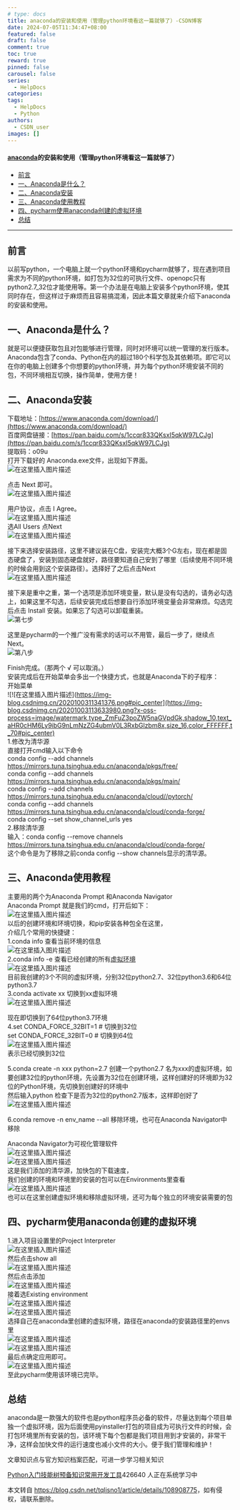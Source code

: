 ```yaml
---
# type: docs 
title: anaconda的安装和使用（管理python环境看这一篇就够了）-CSDN博客
date: 2024-07-05T11:34:47+08:00
featured: false
draft: false
comment: true
toc: true
reward: true
pinned: false
carousel: false
series:
  - HelpDocs
categories:
tags: 
  - HelpDocs
  - Python
authors:
  - CSDN_user
images: []
--- 
```


#### [anaconda](https://so.csdn.net/so/search?q=anaconda&spm=1001.2101.3001.7020)的安装和使用（管理python环境看这一篇就够了）

- [前言](#前言)
- [一、Anaconda是什么？](#一anaconda是什么)
- [二、Anaconda安装](#二anaconda安装)
- [三、Anaconda使用教程](#三anaconda使用教程)
- [四、pycharm使用anaconda创建的虚拟环境](#四pycharm使用anaconda创建的虚拟环境)
- [总结](#总结)

* * *

前言
--

以前写python，一个电脑上就一个python环境和pycharm就够了，现在遇到项目需求为不同的python环境，如打包为32位的可执行文件、openopc只有python2.7\_32位才能使用等。第一个办法是在电脑上安装多个python环境，使其同时存在，但这样过于麻烦而且容易搞混淆，因此本篇文章就来介绍下anaconda的安装和使用。

一、Anaconda是什么？
--------------

就是可以便捷获取包且对包能够进行管理，同时对环境可以统一管理的发行版本。Anaconda包含了conda、Python在内的超过180个科学包及其依赖项。即它可以在你的电脑上创建多个你想要的python环境，并为每个python环境安装不同的包，不同环境相互切换，操作简单，使用方便！

二、Anaconda安装
------------

下载地址：[https://www.anaconda.com/download/](https://www.anaconda.com/download/)  
百度网盘链接：[https://pan.baidu.com/s/1ccqr833QKsxI5qkW97LCJg](https://pan.baidu.com/s/1ccqr833QKsxI5qkW97LCJg)  
提取码：o09u  
打开下载好的 Anaconda.exe文件，出现如下界面。  
![在这里插入图片描述](https://img-blog.csdnimg.cn/2020100311451581.png?x-oss-process=image/watermark,type_ZmFuZ3poZW5naGVpdGk,shadow_10,text_aHR0cHM6Ly9ibG9nLmNzZG4ubmV0L3RxbGlzbm8x,size_16,color_FFFFFF,t_70#pic_center)

点击 Next 即可。  
![在这里插入图片描述](https://img-blog.csdnimg.cn/2020100311453186.png?x-oss-process=image/watermark,type_ZmFuZ3poZW5naGVpdGk,shadow_10,text_aHR0cHM6Ly9ibG9nLmNzZG4ubmV0L3RxbGlzbm8x,size_16,color_FFFFFF,t_70#pic_center)

用户协议，点击 I Agree。  
![在这里插入图片描述](https://img-blog.csdnimg.cn/20201003131709804.png?x-oss-process=image/watermark,type_ZmFuZ3poZW5naGVpdGk,shadow_10,text_aHR0cHM6Ly9ibG9nLmNzZG4ubmV0L3RxbGlzbm8x,size_16,color_FFFFFF,t_70#pic_center)  
选All Users 点Next  
![在这里插入图片描述](https://img-blog.csdnimg.cn/20201003114604158.png?x-oss-process=image/watermark,type_ZmFuZ3poZW5naGVpdGk,shadow_10,text_aHR0cHM6Ly9ibG9nLmNzZG4ubmV0L3RxbGlzbm8x,size_16,color_FFFFFF,t_70#pic_center)

接下来选择安装路径，这里不建议装在C盘，安装完大概3个G左右，现在都是固态硬盘了，安装到固态硬盘就好，路径要知道自己安到了哪里（后续使用不同环境的时候会用到这个安装路径）。选择好了之后点击Next  
![在这里插入图片描述](https://img-blog.csdnimg.cn/20201003120122654.png?x-oss-process=image/watermark,type_ZmFuZ3poZW5naGVpdGk,shadow_10,text_aHR0cHM6Ly9ibG9nLmNzZG4ubmV0L3RxbGlzbm8x,size_16,color_FFFFFF,t_70#pic_center)

接下来是重中之重，第一个选项是添加环境变量，默认是没有勾选的，请务必勾选上，如果这里不勾选，后续安装完成后想要自行添加环境变量会非常麻烦。勾选完后点击 Install 安装。如果忘了勾选可以卸载重装。  
![第七步](https://img-blog.csdnimg.cn/20201003120058607.png?x-oss-process=image/watermark,type_ZmFuZ3poZW5naGVpdGk,shadow_10,text_aHR0cHM6Ly9ibG9nLmNzZG4ubmV0L3RxbGlzbm8x,size_16,color_FFFFFF,t_70#pic_center)

这里是pycharm的一个推广没有需求的话可以不用管，最后一步了，继续点Next。  
![第八步](https://img-blog.csdnimg.cn/20201003120030145.png?x-oss-process=image/watermark,type_ZmFuZ3poZW5naGVpdGk,shadow_10,text_aHR0cHM6Ly9ibG9nLmNzZG4ubmV0L3RxbGlzbm8x,size_16,color_FFFFFF,t_70#pic_center)

Finish完成。（那两个 √ 可以取消。）  
安装完成后在开始菜单会多出一个快捷方式，也就是Anaconda下的子程序：  
开始菜单  
![![在这里插入图片描述](https://img-blog.csdnimg.cn/2020100311341376.png#pic_center](https://img-blog.csdnimg.cn/20201003113633980.png?x-oss-process=image/watermark,type_ZmFuZ3poZW5naGVpdGk,shadow_10,text_aHR0cHM6Ly9ibG9nLmNzZG4ubmV0L3RxbGlzbm8x,size_16,color_FFFFFF,t_70#pic_center)  
1.修改为清华源  
直接打开cmd输入以下命令  
conda config --add channels https://mirrors.tuna.tsinghua.edu.cn/anaconda/pkgs/free/  
conda config --add channels https://mirrors.tuna.tsinghua.edu.cn/anaconda/pkgs/main/  
conda config --add channels https://mirrors.tuna.tsinghua.edu.cn/anaconda/cloud//pytorch/  
conda config --add channels https://mirrors.tuna.tsinghua.edu.cn/anaconda/cloud/conda-forge/  
conda config --set show\_channel\_urls yes  
2.移除清华源  
输入：conda config --remove channels https://mirrors.tuna.tsinghua.edu.cn/anaconda/cloud/conda-forge/  
这个命令是为了移除之前conda config --show channels显示的清华源。

三、Anaconda使用教程
--------------

主要用的两个为Anaconda Prompt 和Anaconda Navigator  
Anaconda Prompt 就是我们的cmd，打开后如下：  
![在这里插入图片描述](https://img-blog.csdnimg.cn/20201003114721662.png?x-oss-process=image/watermark,type_ZmFuZ3poZW5naGVpdGk,shadow_10,text_aHR0cHM6Ly9ibG9nLmNzZG4ubmV0L3RxbGlzbm8x,size_16,color_FFFFFF,t_70#pic_center)  
以后的创建环境和环境切换，和pip安装各种包全在这里，  
介绍几个常用的快捷键：  
1.conda info 查看当前环境的信息  
![在这里插入图片描述](https://img-blog.csdnimg.cn/20201003120322562.png?x-oss-process=image/watermark,type_ZmFuZ3poZW5naGVpdGk,shadow_10,text_aHR0cHM6Ly9ibG9nLmNzZG4ubmV0L3RxbGlzbm8x,size_16,color_FFFFFF,t_70#pic_center)  
2.conda info -e 查看已经创建的所有[虚拟环境](https://so.csdn.net/so/search?q=%E8%99%9A%E6%8B%9F%E7%8E%AF%E5%A2%83&spm=1001.2101.3001.7020)  
![在这里插入图片描述](https://img-blog.csdnimg.cn/20201003120359929.png#pic_center)  
目前我创建的3个不同的虚拟环境，分别32位python2.7、32位python3.6和64位python3.7  
3.conda activate xx 切换到xx虚拟环境  
![在这里插入图片描述](https://img-blog.csdnimg.cn/20201003121417717.png#pic_center)

现在即切换到了64位python3.7环境  
4.set CONDA\_FORCE\_32BIT=1 # 切换到32位  
set CONDA\_FORCE\_32BIT=0 # 切换到64位  
![在这里插入图片描述](https://img-blog.csdnimg.cn/20201003122028205.png?x-oss-process=image/watermark,type_ZmFuZ3poZW5naGVpdGk,shadow_10,text_aHR0cHM6Ly9ibG9nLmNzZG4ubmV0L3RxbGlzbm8x,size_16,color_FFFFFF,t_70#pic_center)  
表示已经切换到32位

5.conda create -n xxx python=2.7 创建一个python2.7 名为xxx的虚拟环境，如要创建32位的python环境，先设置为32位在创建环境，这样创建好的环境即为32位的Python环境，先切换到创建好的环境中  
然后输入python 检查下是否为32位的python2.7版本，这样即创好了  
![在这里插入图片描述](https://img-blog.csdnimg.cn/20201003123938137.png#pic_center)

6.conda remove -n env\_name --all 移除环境，也可在Anaconda Navigator中移除

Anaconda Navigator为可视化管理软件  
![在这里插入图片描述](https://img-blog.csdnimg.cn/2020100312533629.png?x-oss-process=image/watermark,type_ZmFuZ3poZW5naGVpdGk,shadow_10,text_aHR0cHM6Ly9ibG9nLmNzZG4ubmV0L3RxbGlzbm8x,size_16,color_FFFFFF,t_70#pic_center)  
![在这里插入图片描述](https://img-blog.csdnimg.cn/20201003125356826.png?x-oss-process=image/watermark,type_ZmFuZ3poZW5naGVpdGk,shadow_10,text_aHR0cHM6Ly9ibG9nLmNzZG4ubmV0L3RxbGlzbm8x,size_16,color_FFFFFF,t_70#pic_center)  
这是我们添加的清华源，加快包的下载速度，  
我们创建的环境和环境里的安装的包可以在Environments里查看  
![在这里插入图片描述](https://img-blog.csdnimg.cn/2020100312550622.png?x-oss-process=image/watermark,type_ZmFuZ3poZW5naGVpdGk,shadow_10,text_aHR0cHM6Ly9ibG9nLmNzZG4ubmV0L3RxbGlzbm8x,size_16,color_FFFFFF,t_70#pic_center)  
也可以在这里创建虚拟环境和移除虚拟环境，还可为每个独立的环境安装需要的包

四、pycharm使用anaconda创建的虚拟环境
--------------------------

1.进入项目设置里的Project Interpreter  
![在这里插入图片描述](https://img-blog.csdnimg.cn/20201003130144371.png?x-oss-process=image/watermark,type_ZmFuZ3poZW5naGVpdGk,shadow_10,text_aHR0cHM6Ly9ibG9nLmNzZG4ubmV0L3RxbGlzbm8x,size_16,color_FFFFFF,t_70#pic_center)  
然后点击show all  
![在这里插入图片描述](https://img-blog.csdnimg.cn/20201003130218580.png?x-oss-process=image/watermark,type_ZmFuZ3poZW5naGVpdGk,shadow_10,text_aHR0cHM6Ly9ibG9nLmNzZG4ubmV0L3RxbGlzbm8x,size_16,color_FFFFFF,t_70#pic_center)  
然后点击添加  
![在这里插入图片描述](https://img-blog.csdnimg.cn/20201003130305742.png?x-oss-process=image/watermark,type_ZmFuZ3poZW5naGVpdGk,shadow_10,text_aHR0cHM6Ly9ibG9nLmNzZG4ubmV0L3RxbGlzbm8x,size_16,color_FFFFFF,t_70#pic_center)  
接着选Existing environment  
![在这里插入图片描述](https://img-blog.csdnimg.cn/20201003130352941.png?x-oss-process=image/watermark,type_ZmFuZ3poZW5naGVpdGk,shadow_10,text_aHR0cHM6Ly9ibG9nLmNzZG4ubmV0L3RxbGlzbm8x,size_16,color_FFFFFF,t_70#pic_center)  
![在这里插入图片描述](https://img-blog.csdnimg.cn/20201003130528878.png?x-oss-process=image/watermark,type_ZmFuZ3poZW5naGVpdGk,shadow_10,text_aHR0cHM6Ly9ibG9nLmNzZG4ubmV0L3RxbGlzbm8x,size_16,color_FFFFFF,t_70#pic_center)  
选择自己在anaconda里创建的虚拟环境，路径在anaconda的安装路径里的envs里  
![在这里插入图片描述](https://img-blog.csdnimg.cn/20201003130631305.png?x-oss-process=image/watermark,type_ZmFuZ3poZW5naGVpdGk,shadow_10,text_aHR0cHM6Ly9ibG9nLmNzZG4ubmV0L3RxbGlzbm8x,size_16,color_FFFFFF,t_70#pic_center)  
![在这里插入图片描述](https://img-blog.csdnimg.cn/20201003130652161.png?x-oss-process=image/watermark,type_ZmFuZ3poZW5naGVpdGk,shadow_10,text_aHR0cHM6Ly9ibG9nLmNzZG4ubmV0L3RxbGlzbm8x,size_16,color_FFFFFF,t_70#pic_center)  
最后点确定应用即可。  
![在这里插入图片描述](https://img-blog.csdnimg.cn/20201003130749884.png?x-oss-process=image/watermark,type_ZmFuZ3poZW5naGVpdGk,shadow_10,text_aHR0cHM6Ly9ibG9nLmNzZG4ubmV0L3RxbGlzbm8x,size_16,color_FFFFFF,t_70#pic_center)  
至此pycharm使用该环境已完毕。

总结
--

anaconda是一款强大的软件也是python程序员必备的软件，尽量达到每个项目单独一个虚拟环境，因为后面使用pyinstaller打包的项目成为可执行文件的时候，会打包环境里所有安装的包，该环境下每个包都是我们项目用到才安装的，非常干净，这样会加快文件的运行速度也减小文件的大小。便于我们管理和维护！

 

文章知识点与官方知识档案匹配，可进一步学习相关知识

[Python入门技能树](https://edu.csdn.net/skill/python/python-3-4?utm_source=csdn_ai_skill_tree_blog)[预备知识](https://edu.csdn.net/skill/python/python-3-4?utm_source=csdn_ai_skill_tree_blog)[常用开发工具](https://edu.csdn.net/skill/python/python-3-4?utm_source=csdn_ai_skill_tree_blog)426640 人正在系统学习中

本文转自 <https://blog.csdn.net/tqlisno1/article/details/108908775>，如有侵权，请联系删除。